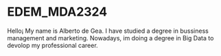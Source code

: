 # EDEM_MDA2324

Hello¡ My name is Alberto de Gea. I have studied a degree in bussiness management and marketing. Nowadays, im doing a degree in Big Data to devolop my professional career.